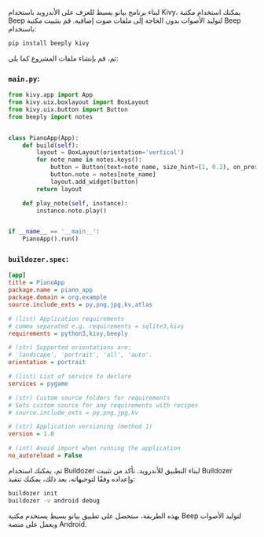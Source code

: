 لبناء برنامج بيانو بسيط للعزف على الأندرويد باستخدام Kivy، يمكنك استخدام مكتبة Beep لتوليد الأصوات بدون الحاجة إلى ملفات صوت إضافية. قم بتثبيت مكتبة Beep باستخدام:

```bash
pip install beeply kivy
```

ثم، قم بإنشاء ملفات المشروع كما يلي:

### `main.py`:

```python
from kivy.app import App
from kivy.uix.boxlayout import BoxLayout
from kivy.uix.button import Button
from beeply import notes


class PianoApp(App):
    def build(self):
        layout = BoxLayout(orientation='vertical')
        for note_name in notes.keys():
            button = Button(text=note_name, size_hint=(1, 0.2), on_press=self.play_note)
            button.note = notes[note_name]
            layout.add_widget(button)
        return layout

    def play_note(self, instance):
        instance.note.play()


if __name__ == '__main__':
    PianoApp().run()
```

### `buildozer.spec`:

```ini
[app]
title = PianoApp
package.name = piano_app
package.domain = org.example
source.include_exts = py,png,jpg,kv,atlas

# (list) Application requirements
# comma separated e.g. requirements = sqlite3,kivy
requirements = python3,kivy,beeply

# (str) Supported orientations are:
# 'landscape', 'portrait', 'all', 'auto'.
orientation = portrait

# (list) List of service to declare
services = pygame

# (str) Custom source folders for requirements
# Sets custom source for any requirements with recipes
# source.include_exts = py,png,jpg,kv

# (str) Application versioning (method 1)
version = 1.0

# (int) Avoid import when running the application
no_autoreload = False
```

ثم، يمكنك استخدام Buildozer لبناء التطبيق للأندرويد. تأكد من تثبيت Buildozer وإعداده وفقًا لتوجيهاته. بعد ذلك، يمكنك تنفيذ:

```bash
buildozer init
buildozer -v android debug
```

بهذه الطريقة، ستحصل على تطبيق بيانو بسيط يستخدم مكتبة Beep لتوليد الأصوات ويعمل على منصة Android.

